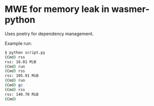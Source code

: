 # MWE for memory leak in wasmer-python

Uses poetry for dependency management.

Example run:
``` sh
$ python script.py
(Cmd) rss
rss: 16.01 MiB
(Cmd) run
(Cmd) rss
rss: 105.91 MiB
(Cmd) run
(Cmd) gc
(Cmd) rss
rss: 140.70 MiB
(Cmd)
```